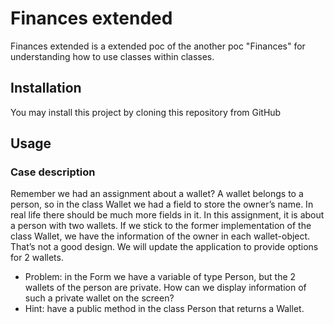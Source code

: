 # Finances extended

Finances extended is a extended poc of the another poc "Finances"  for understanding how to use classes within classes. 

## Installation

You may install this project by cloning this repository from GitHub 

## Usage

### Case description 

Remember we had an assignment about a wallet? A wallet belongs to a person, so in the class Wallet we 
had a field to store the owner’s name. In real life there should be much more fields in it. In this 
assignment, it is about a person with two wallets. If we stick to the former implementation of the class 
Wallet, we have the information of the owner in each wallet-object. That’s not a good design. We will 
update the application to provide options for 2 wallets. 
 
* Problem: in the Form we have a variable of type Person, but the 2 wallets of the person are private. How 
can we display information of such a private wallet on the screen? 
* Hint: have a public method in the class Person that returns a Wallet.  
